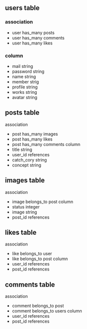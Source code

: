 ## users table

### association
- user has_many posts
- user has_many comments
- user has_many likes

### column
- mail string
- password string
- name string
- member strig
- profile string
- works string
- avatar string

## posts table
association
- post has_many images
- post has_many likes
- post has_many comments
column
- title string
- user_id references
- catch_cory string
- concept string

## images table
association
- image belongs_to post
column
- status integer
- image string
- post_id references

## likes table
association
- like belongs_to user
- like belongs_to post
column
- user_id references
- post_id references

## comments table
association
- comment belongs_to post
- comment belongs_to users
column
- user_id references
- post_id references